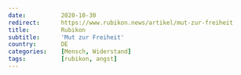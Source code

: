 ```yaml
---
date:          2020-10-30
redirect:      https://www.rubikon.news/artikel/mut-zur-freiheit
title:         Rubikon
subtitle:      'Mut zur Freiheit'
country:       DE
categories:    [Mensch, Widerstand]
tags:          [rubikon, angst]
---
```


